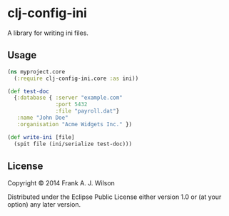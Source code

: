 # clj-config-ini

A library for writing ini files.

## Usage

```clojure
(ns myproject.core
  (:require clj-config-ini.core :as ini))

(def test-doc
  {:database { :server "example.com"
               :port 5432
               :file "payroll.dat"}
   :name "John Doe"
   :organisation "Acme Widgets Inc." })

(def write-ini [file]
  (spit file (ini/serialize test-doc)))
```

## License

Copyright © 2014 Frank A. J. Wilson

Distributed under the Eclipse Public License either version 1.0 or (at
your option) any later version.
